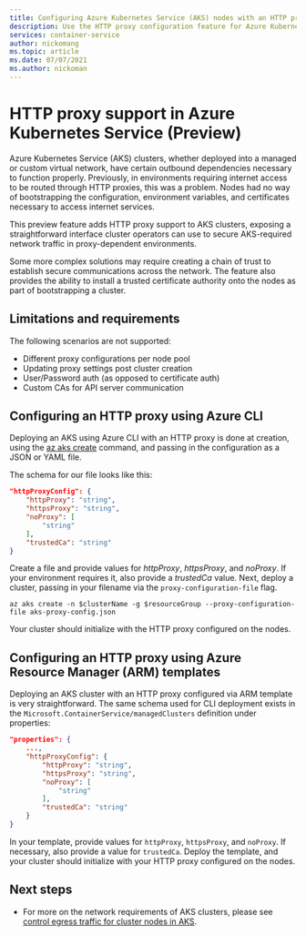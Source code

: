 ```yaml
---
title: Configuring Azure Kubernetes Service (AKS) nodes with an HTTP proxy
description: Use the HTTP proxy configuration feature for Azure Kubernetes Service (AKS) nodes.
services: container-service
author: nickomang
ms.topic: article
ms.date: 07/07/2021
ms.author: nickoman
---
```


# HTTP proxy support in Azure Kubernetes Service (Preview)

Azure Kubernetes Service (AKS) clusters, whether deployed into a managed or custom virtual network, have certain outbound dependencies necessary to function properly. Previously, in environments requiring internet access to be routed through HTTP proxies, this was a problem. Nodes had no way of bootstrapping the configuration, environment variables, and certificates necessary to access internet services.

This preview feature adds HTTP proxy support to AKS clusters, exposing a straightforward interface cluster operators can use to  secure AKS-required network traffic in proxy-dependent environments.

Some more complex solutions may require creating a chain of trust to establish secure communications across the network. The feature also provides the ability to install a trusted certificate authority onto the nodes as part of bootstrapping a cluster.

## Limitations and requirements

The following scenarios are not supported:
- Different proxy configurations per node pool
- Updating proxy settings post cluster creation
- User/Password auth (as opposed to certificate auth)
- Custom CAs for API server communication

## Configuring an HTTP proxy using Azure CLI 

Deploying an AKS using Azure CLI with an HTTP proxy is done at creation, using the [az aks create][az-aks-create] command, and passing in the configuration as a JSON or YAML file.

The schema for our file looks like this:

```json
"httpProxyConfig": {
    "httpProxy": "string",
    "httpsProxy": "string",
    "noProxy": [
        "string"
    ],
    "trustedCa": "string"
}
```

Create a file and provide values for *httpProxy*, *httpsProxy*, and *noProxy*. If your environment requires it, also provide a *trustedCa* value. Next, deploy a cluster, passing in your filename via the `proxy-configuration-file` flag.

```azurecli
az aks create -n $clusterName -g $resourceGroup --proxy-configuration-file aks-proxy-config.json
```

Your cluster should initialize with the HTTP proxy configured on the nodes.


## Configuring an HTTP proxy using Azure Resource Manager (ARM) templates

Deploying an AKS cluster with an HTTP proxy configured via ARM template is very straightforward. The same schema used for CLI deployment exists in the `Microsoft.ContainerService/managedClusters` definition under properties:

```json
"properties": {
    ...,
    "httpProxyConfig": {
        "httpProxy": "string",
        "httpsProxy": "string",
        "noProxy": [
            "string"
        ],
        "trustedCa": "string"
    }
}
```

In your template, provide values for `httpProxy`, `httpsProxy`, and `noProxy`. If necessary, also provide a value for `trustedCa`. Deploy the template, and your cluster should initialize with your HTTP proxy configured on the nodes.

## Next steps
- For more on the network requirements of AKS clusters, please see [control egress traffic for cluster nodes in AKS][aks-egress].


<!-- LINKS - internal -->
[aks-egress]: ./limit-egress-traffic.md
[az-aks-create]: /cli/azure/aks#az_aks_create
